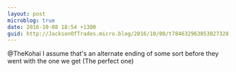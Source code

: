 ```yaml
---
layout: post
microblog: true
date: 2016-10-08 18:54 +1300
guid: http://JacksonOfTrades.micro.blog/2016/10/08/t784632963053027328.html
---
```

@TheKohai I assume that's an alternate ending of some sort before they went with the one we get (The perfect one)
